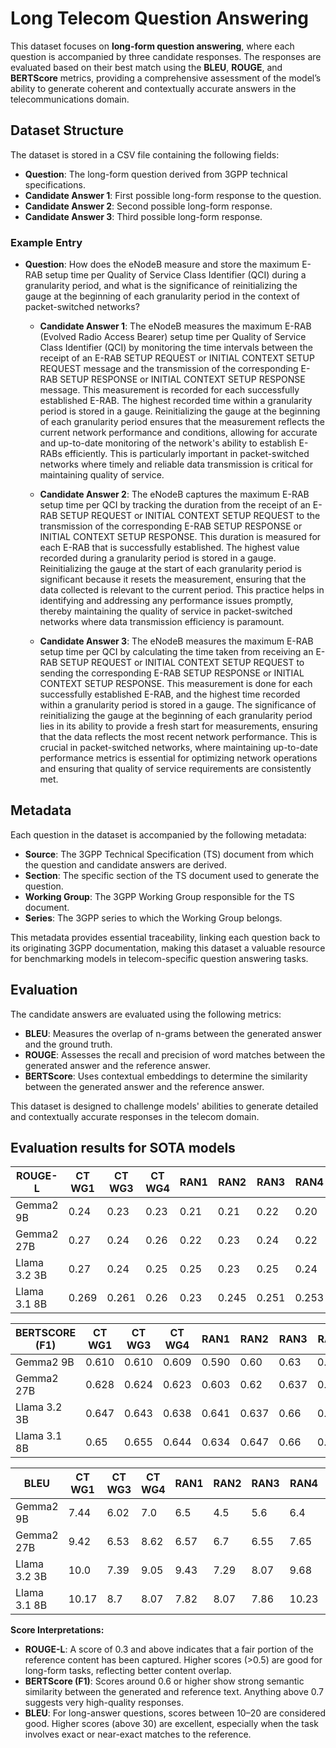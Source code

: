 # Long Telecom Question Answering

This dataset focuses on **long-form question answering**, where each question is accompanied by three candidate responses. The responses are evaluated based on their best match using the **BLEU**, **ROUGE**, and **BERTScore** metrics, providing a comprehensive assessment of the model’s ability to generate coherent and contextually accurate answers in the telecommunications domain.

## Dataset Structure

The dataset is stored in a CSV file containing the following fields:
- **Question**: The long-form question derived from 3GPP technical specifications.
- **Candidate Answer 1**: First possible long-form response to the question.
- **Candidate Answer 2**: Second possible long-form response.
- **Candidate Answer 3**: Third possible long-form response.

### Example Entry

- **Question**: How does the eNodeB measure and store the maximum E-RAB setup time per Quality of Service Class Identifier (QCI) during a granularity period, and what is the significance of reinitializing the gauge at the beginning of each granularity period in the context of packet-switched networks?

  - **Candidate Answer 1**: The eNodeB measures the maximum E-RAB (Evolved Radio Access Bearer) setup time per Quality of Service Class Identifier (QCI) by monitoring the time intervals between the receipt of an E-RAB SETUP REQUEST or INITIAL CONTEXT SETUP REQUEST message and the transmission of the corresponding E-RAB SETUP RESPONSE or INITIAL CONTEXT SETUP RESPONSE message. This measurement is recorded for each successfully established E-RAB. The highest recorded time within a granularity period is stored in a gauge. Reinitializing the gauge at the beginning of each granularity period ensures that the measurement reflects the current network performance and conditions, allowing for accurate and up-to-date monitoring of the network's ability to establish E-RABs efficiently. This is particularly important in packet-switched networks where timely and reliable data transmission is critical for maintaining quality of service.

  - **Candidate Answer 2**: The eNodeB captures the maximum E-RAB setup time per QCI by tracking the duration from the receipt of an E-RAB SETUP REQUEST or INITIAL CONTEXT SETUP REQUEST to the transmission of the corresponding E-RAB SETUP RESPONSE or INITIAL CONTEXT SETUP RESPONSE. This duration is measured for each E-RAB that is successfully established. The highest value recorded during a granularity period is stored in a gauge. Reinitializing the gauge at the start of each granularity period is significant because it resets the measurement, ensuring that the data collected is relevant to the current period. This practice helps in identifying and addressing any performance issues promptly, thereby maintaining the quality of service in packet-switched networks where data transmission efficiency is paramount.

  - **Candidate Answer 3**: The eNodeB measures the maximum E-RAB setup time per QCI by calculating the time taken from receiving an E-RAB SETUP REQUEST or INITIAL CONTEXT SETUP REQUEST to sending the corresponding E-RAB SETUP RESPONSE or INITIAL CONTEXT SETUP RESPONSE. This measurement is done for each successfully established E-RAB, and the highest time recorded within a granularity period is stored in a gauge. The significance of reinitializing the gauge at the beginning of each granularity period lies in its ability to provide a fresh start for measurements, ensuring that the data reflects the most recent network performance. This is crucial in packet-switched networks, where maintaining up-to-date performance metrics is essential for optimizing network operations and ensuring that quality of service requirements are consistently met.

## Metadata

Each question in the dataset is accompanied by the following metadata:
- **Source**: The 3GPP Technical Specification (TS) document from which the question and candidate answers are derived.
- **Section**: The specific section of the TS document used to generate the question.
- **Working Group**: The 3GPP Working Group responsible for the TS document.
- **Series**: The 3GPP series to which the Working Group belongs.

This metadata provides essential traceability, linking each question back to its originating 3GPP documentation, making this dataset a valuable resource for benchmarking models in telecom-specific question answering tasks.

## Evaluation

The candidate answers are evaluated using the following metrics:
- **BLEU**: Measures the overlap of n-grams between the generated answer and the ground truth.
- **ROUGE**: Assesses the recall and precision of word matches between the generated answer and the reference answer.
- **BERTScore**: Uses contextual embeddings to determine the similarity between the generated answer and the reference answer.

This dataset is designed to challenge models' abilities to generate detailed and contextually accurate responses in the telecom domain.


## Evaluation results for SOTA models 

| **ROUGE-L** | CT WG1 | CT WG3 | CT WG4 | RAN1 | RAN2 | RAN3 | RAN4 | SA WG1 | SA WG2 | SA WG3 | SA WG5 | Average |
|-------------|---------|---------|---------|-------|-------|-------|-------|---------|---------|---------|---------|----------|
| Gemma2 9B | 0.24 | 0.23 | 0.23 | 0.21 | 0.21 | 0.22 | 0.20 | 0.16 | 0.20 | 0.20 | 0.21 | 0.21 |
| Gemma2 27B | 0.27 | 0.24 | 0.26 | 0.22 | 0.23 | 0.24 | 0.22 | 0.18 | 0.23 | 0.23 | 0.23 | 0.24 |
| Llama 3.2 3B | 0.27 | 0.24 | 0.25 | 0.25 | 0.23 | 0.25 | 0.24 | 0.20 | 0.23 | 0.23 | 0.23 | 0.24 |
| Llama 3.1 8B | 0.269 | 0.261 | 0.26 | 0.23 | 0.245 | 0.251 | 0.253 | 0.223 | 0.246 | 0.246 | 0.24 | 0.25 |

| **BERTSCORE (F1)** | CT WG1 | CT WG3 | CT WG4 | RAN1 | RAN2 | RAN3 | RAN4 | SA WG1 | SA WG2 | SA WG3 | SA WG5 | Average |
|--------------------|---------|---------|---------|-------|-------|-------|-------|---------|---------|---------|---------|----------|
| Gemma2 9B | 0.610 | 0.610 | 0.609 | 0.590 | 0.60 | 0.63 | 0.59 | 0.58 | 0.60 | 0.59 | 0.60 | 0.606 |
| Gemma2 27B | 0.628 | 0.624 | 0.623 | 0.603 | 0.62 | 0.637 | 0.611 | 0.59 | 0.62 | 0.61 | 0.621 | 0.62 |
| Llama 3.2 3B | 0.647 | 0.643 | 0.638 | 0.641 | 0.637 | 0.66 | 0.638 | 0.617 | 0.639 | 0.628 | 0.641 | 0.638 |
| Llama 3.1 8B | 0.65 | 0.655 | 0.644 | 0.634 | 0.647 | 0.66 | 0.646 | 0.638 | 0.649 | 0.64 | 0.646 | 0.647 |

| **BLEU** | CT WG1 | CT WG3 | CT WG4 | RAN1 | RAN2 | RAN3 | RAN4 | SA WG1 | SA WG2 | SA WG3 | SA WG5 | Average |
|----------|---------|---------|---------|-------|-------|-------|-------|---------|---------|---------|---------|----------|
| Gemma2 9B | 7.44 | 6.02 | 7.0 | 6.5 | 4.5 | 5.6 | 6.4 | 3.5 | 5.1 | 5.52 | 5.63 | 5.84 |
| Gemma2 27B | 9.42 | 6.53 | 8.62 | 6.57 | 6.7 | 6.55 | 7.65 | 4.47 | 6.91 | 7.02 | 6.81 | 7.34 |
| Llama 3.2 3B | 10.0 | 7.39 | 9.05 | 9.43 | 7.29 | 8.07 | 9.68 | 5.97 | 7.8 | 7.77 | 7.7 | 8.2 |
| Llama 3.1 8B | 10.17 | 8.7 | 8.07 | 7.82 | 8.07 | 7.86 | 10.23 | 7.29 | 8.34 | 8.49 | 8.37 | 8.75 |

**Score Interpretations:**
- **ROUGE-L**: A score of 0.3 and above indicates that a fair portion of the reference content has been captured. Higher scores (>0.5) are good for long-form tasks, reflecting better content overlap.
- **BERTScore (F1)**: Scores around 0.6 or higher show strong semantic similarity between the generated and reference text. Anything above 0.7 suggests very high-quality responses.
- **BLEU**: For long-answer questions, scores between 10–20 are considered good. Higher scores (above 30) are excellent, especially when the task involves exact or near-exact matches to the reference.
